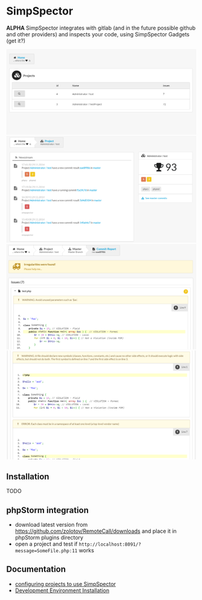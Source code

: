 SimpSpector
===========

**ALPHA** SimpSpector integrates with gitlab (and in the future possible github and other providers) and inspects your code, using SimpSpector Gadgets (get it?)

![Image](docs/img/dashboard.png?raw=true)
![Image](docs/img/project.png?raw=true)
![Image](docs/img/commit.png?raw=true)
![Image](docs/img/commit2.png?raw=true)

Installation
------------

TODO

phpStorm integration
--------------------
* download latest version from https://github.com/zolotov/RemoteCall/downloads and place it in phpStorm plugins directory
* open a project and test if `http://localhost:8091/?message=SomeFile.php:11` works


Documentation
-------------

* [configuring projects to use SimpSpector](docs/simpspector.yml.md)
* [Development Environment Installation](docs/development-environment.md)

